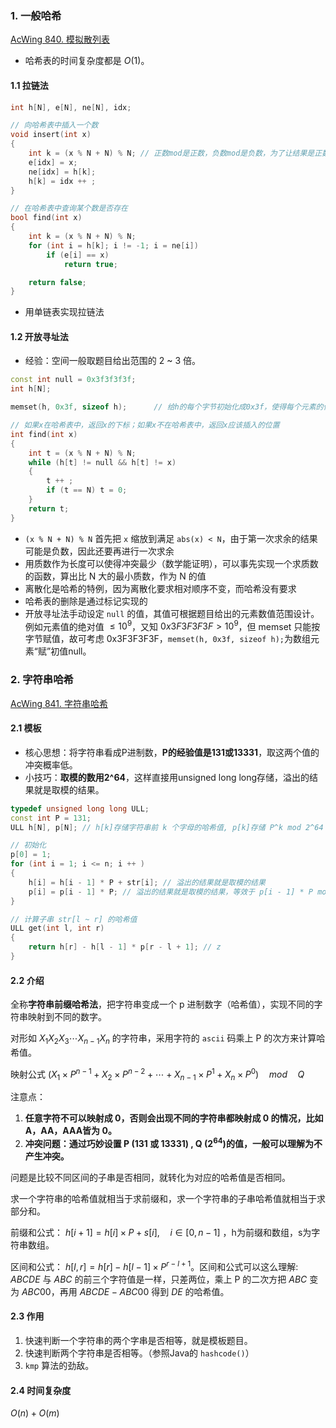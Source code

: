 ### 1. 一般哈希 

[AcWing 840. 模拟散列表](https://www.acwing.com/problem/content/842/)

+ 哈希表的时间复杂度都是 $O(1)$。

#### 1.1 拉链法

```cpp
int h[N], e[N], ne[N], idx;

// 向哈希表中插入一个数
void insert(int x)
{
    int k = (x % N + N) % N; // 正数mod是正数，负数mod是负数，为了让结果是正数，我们这么做
    e[idx] = x;
    ne[idx] = h[k];
    h[k] = idx ++ ;
}

// 在哈希表中查询某个数是否存在
bool find(int x)
{
    int k = (x % N + N) % N;
    for (int i = h[k]; i != -1; i = ne[i])
        if (e[i] == x)
            return true;

    return false;
}
```

+ 用单链表实现拉链法

#### 1.2 开放寻址法

+ 经验：空间一般取题目给出范围的 2 ~ 3 倍。

```cpp
const int null = 0x3f3f3f3f;
int h[N];

memset(h, 0x3f, sizeof h);      // 给h的每个字节初始化成0x3f，使得每个元素的值都是null

// 如果x在哈希表中，返回x的下标；如果x不在哈希表中，返回x应该插入的位置
int find(int x)
{
    int t = (x % N + N) % N;
    while (h[t] != null && h[t] != x)
    {
        t ++ ;
        if (t == N) t = 0;
    }
    return t;
}
```

+ `(x % N + N) % N` 首先把 `x` 缩放到满足 `abs(x) < N`，由于第一次求余的结果可能是负数，因此还要再进行一次求余
+ 用质数作为长度可以使得冲突最少（数学能证明），可以事先实现一个求质数的函数，算出比 N 大的最小质数，作为 N 的值
+ 离散化是哈希的特例，因为离散化要求相对顺序不变，而哈希没有要求
+ 哈希表的删除是通过标记实现的
+ 开放寻址法手动设定 `null` 的值，其值可根据题目给出的元素数值范围设计。例如元素值的绝对值 $≤ 10^9$，又知 $0x3F3F3F3F >10^9$，但 memset 只能按字节赋值，故可考虑 0x3F3F3F3F，`memset(h, 0x3f, sizeof h);`为数组元素“赋”初值null。


### 2. 字符串哈希

[AcWing 841. 字符串哈希](https://www.acwing.com/problem/content/843/)

#### 2.1 模板

+ 核心思想：将字符串看成P进制数，**P的经验值是131或13331**，取这两个值的冲突概率低。
+ 小技巧：**取模的数用2^64**，这样直接用unsigned long long存储，溢出的结果就是取模的结果。

```cpp
typedef unsigned long long ULL;
const int P = 131;
ULL h[N], p[N]; // h[k]存储字符串前 k 个字母的哈希值, p[k]存储 P^k mod 2^64

// 初始化
p[0] = 1;
for (int i = 1; i <= n; i ++ )
{
    h[i] = h[i - 1] * P + str[i]; // 溢出的结果就是取模的结果
    p[i] = p[i - 1] * P; // 溢出的结果就是取模的结果，等效于 p[i - 1] * P mod 2^64
}

// 计算子串 str[l ~ r] 的哈希值
ULL get(int l, int r)
{
    return h[r] - h[l - 1] * p[r - l + 1]; // z
}
```

#### 2.2 介绍

全称**字符串前缀哈希法**，把字符串变成一个 p 进制数字（哈希值），实现不同的字符串映射到不同的数字。

对形如 $X_1X_2X_3 \cdots X_{n−1}X_n$ 的字符串，采用字符的 `ascii` 码乘上 P 的次方来计算哈希值。

映射公式 $(X_1×P^{n−1}+X_2×P^{n−2}+ \cdots +X_{n−1}×P^1+X_n×P^0) \quad mod \quad Q$

注意点：

1. **任意字符不可以映射成 0，否则会出现不同的字符串都映射成 0 的情况，比如A，AA，AAA皆为 0。**
2. **冲突问题：通过巧妙设置 P (131 或 13331) , Q ($2^{64}$)的值，一般可以理解为不产生冲突。**

问题是比较不同区间的子串是否相同，就转化为对应的哈希值是否相同。

求一个字符串的哈希值就相当于求前缀和，求一个字符串的子串哈希值就相当于求部分和。

前缀和公式： $h[i+1]=h[i]×P+s[i],\quad i∈[0,n−1]$ ，h为前缀和数组，s为字符串数组。

区间和公式： $h[l,r]=h[r]−h[l−1]×P^{r−l+1}$。区间和公式可以这么理解: $ABCDE$ 与 $ABC$ 的前三个字符值是一样，只差两位，乘上 P 的二次方把 $ABC$ 变为 $ABC00$，再用 $ABCDE - ABC00$ 得到 $DE$ 的哈希值。

#### 2.3 作用

1. 快速判断一个字符串的两个字串是否相等，就是模板题目。
2. 快速判断两个字符串是否相等。（参照Java的 `hashcode()`）
3. `kmp` 算法的劲敌。

#### 2.4 时间复杂度

$O(n)+O(m)$